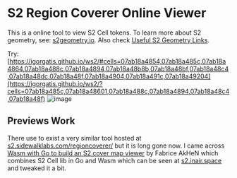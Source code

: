 # S2 Region Coverer Online Viewer

This is a online tool to view S2 Cell tokens. To learn more about S2 geometry, see: [s2geometry.io](https://s2geometry.io/). Also check [Useful S2 Geometry Links](https://docs.s2cell.aliddell.com/en/stable/useful_s2_links.html).

Try: [https://igorgatis.github.io/ws2/#cells=07ab18a4854,07ab18a485c,07ab18a4864,07ab18a488c,07ab18a4894,07ab18a48b8b,07ab18a48bf,07ab18a48c4,07ab18a48dc,07ab18a48f,07ab18a4904,07ab18a491c,07ab18a49204](https://igorgatis.github.io/ws2/?cells=07ab18a485c,07ab18a48601,07ab18a488c,07ab18a4894,07ab18a48c4,07ab18a48f)
![image](https://github.com/igorgatis/ws2/assets/1269388/68f2290d-2a81-4241-b8e3-31ea7a382a27)

## Previews Work
There use to exist a very similar tool hosted at [s2.sidewalklabs.com/regioncoverer/](https://s2.sidewalklabs.com/regioncoverer/) but it is long gone now. I came across [Wasm with Go to build an S2 cover map viewer](https://blog.nobugware.com/post/2018/wasm_go_s2_javascript/) by Fabrice AkHeN which combines S2 Cell lib in Go and Wasm which can be seen at [s2.inair.space](https://s2.inair.space) and tweaked it a bit.

